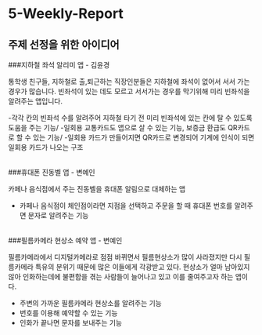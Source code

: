 # 5-Weekly-Report

## 주제 선정을 위한 아이디어 

###지하철 좌석 알리미 앱 - 김윤경

통학생 친구들, 지하철로 출,퇴근하는 직장인분들은 지하철에 좌석이 없어서 서서 가는 경우가 많습니다. 빈좌석이 있는 데도 모르고 서서가는 경우를 막기위해 미리 빈좌석을 알려주는 앱입니다.

-각각 칸의 빈좌석 수를 알려주어 지하철 타기 전 미리 빈좌석에 있는 칸에 탈 수 있도록 도움을 주는 기능/
-일회용 교통카드도 앱으로 살 수 있는 기능, 보증금 환급도 QR카드로 할 수 있는 기능/
-일회용 카드가 만들어지면 QR카드로 변경되어 기계에 인식이 되면 일회용 카드가 나오는 구조
<br><br>

###휴대폰 진동벨 앱 - 변예인

카페나 음식점에서 주는 진동벨을 휴대폰 알림으로 대체하는 앱

- 카페나 음식점이 체인점이라면 지점을 선택하고 주문을 할 때 휴대폰 번호를 알려주면 문자로 알려주는 기능
<br><br>

###필름카메라 현상소 예약 앱 - 변예인

필름카메라에서 디지털카메라로 점점 바뀌면서 필름현상소가 많이 사라졌지만 다시 필름카메라 특유의 분위기 때문에 많은 이들에게 각광받고 있다. 현상소가 얼마 남아있지않아 인화하는데에 불편함을 겪는 사람들이 늘어나고 있고 이를 줄여주고자 하는 앱이다.

- 주변의 가까운 필름카메라 현상소를 알려주는 기능
- 번호를 이용해 예약할 수 있는 기능
- 인화가 끝나면 문자를 보내주는 기능
